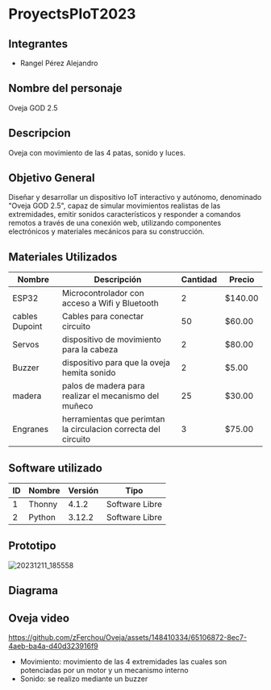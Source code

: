 # ProyectsPIoT2023 

## Integrantes
* Rangel Pérez Alejandro

## Nombre del personaje
Oveja GOD 2.5 
## Descripcion
Oveja con movimiento de las 4 patas, sonido y luces.

## Objetivo General
Diseñar y desarrollar un dispositivo IoT interactivo y autónomo, denominado "Oveja GOD 2.5", capaz de simular movimientos realistas de las extremidades, emitir sonidos característicos y responder a comandos remotos a través de una conexión web, utilizando componentes electrónicos y materiales mecánicos para su construcción.

## Materiales Utilizados
|  Nombre  | Descripción | Cantidad | Precio |
|----------|-------------|----------|--------|
| ESP32    | Microcontrolador con acceso a Wifi y Bluetooth| 2 | $140.00 |
| cables Dupoint | Cables para conectar circuito | 50 | $60.00 |
| Servos | dispositivo de movimiento para la cabeza | 2 | $80.00 |
| Buzzer | dispositivo para que la oveja hemita sonido | 2 | $5.00 |
| madera  | palos de madera para realizar el mecanismo del muñeco | 25 | $30.00 |
| Engranes | herramientas que perimtan la circulacion correcta del circuito | 3 | $75.00 |

## Software utilizado
|ID| Nombre | Versión | Tipo |
|--|--------|---------|------|
| 1| Thonny | 4.1.2 | Software Libre |
| 2| Python |   3.12.2 | Software Libre|


## Prototipo 

![20231211_185558](https://github.com/zFerchou/Oveja/assets/148410334/058982d7-3193-4830-b94b-8fdab9372d23)


## Diagrama

## Oveja video

https://github.com/zFerchou/Oveja/assets/148410334/65106872-8ec7-4aeb-ba4a-d40d323916f9






* Movimiento: movimiento de las 4 extremidades las cuales son potenciadas por un motor y un mecanismo interno
* Sonido: se realizo mediante un buzzer 
